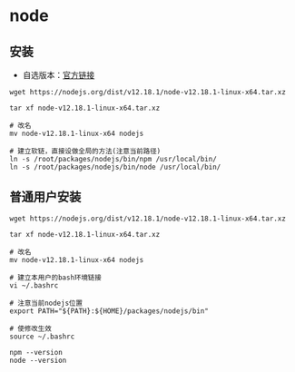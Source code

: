 # node
## 安装
* 自选版本：[官方链接](https://nodejs.org/en/download/)
```shell
wget https://nodejs.org/dist/v12.18.1/node-v12.18.1-linux-x64.tar.xz

tar xf node-v12.18.1-linux-x64.tar.xz

# 改名
mv node-v12.18.1-linux-x64 nodejs

# 建立软链，直接设做全局的方法(注意当前路径)
ln -s /root/packages/nodejs/bin/npm /usr/local/bin/
ln -s /root/packages/nodejs/bin/node /usr/local/bin/
```

## 普通用户安装
```shell
wget https://nodejs.org/dist/v12.18.1/node-v12.18.1-linux-x64.tar.xz

tar xf node-v12.18.1-linux-x64.tar.xz

# 改名
mv node-v12.18.1-linux-x64 nodejs

# 建立本用户的bash环境链接
vi ~/.bashrc
```
```shell
# 注意当前nodejs位置
export PATH="${PATH}:${HOME}/packages/nodejs/bin"
```
```shell
# 使修改生效
source ~/.bashrc

npm --version
node --version
```